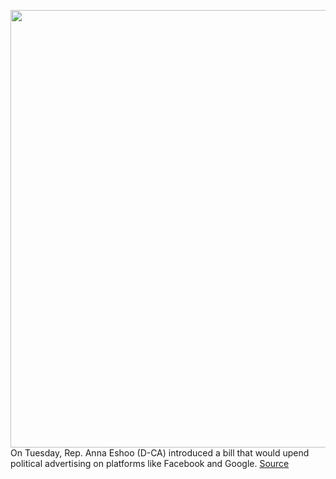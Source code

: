 <img src='https://cdn.vox-cdn.com/thumbor/nk5AEPOIPVi2PUpN6v0is6kfnQ0=/0x0:4919x3280/1200x800/filters:focal(2067x1247:2853x2033)/cdn.vox-cdn.com/uploads/chorus_image/image/66845750/1133157949.jpg.0.jpg' width='700px' /><br/>
On Tuesday, Rep. Anna Eshoo (D-CA) introduced a bill that would upend political advertising on platforms like Facebook and Google.
<a href='https://www.theverge.com/2020/5/26/21271074/facebook-google-microtargeting-political-ads-ban-anna-eshoo'> Source <a/>